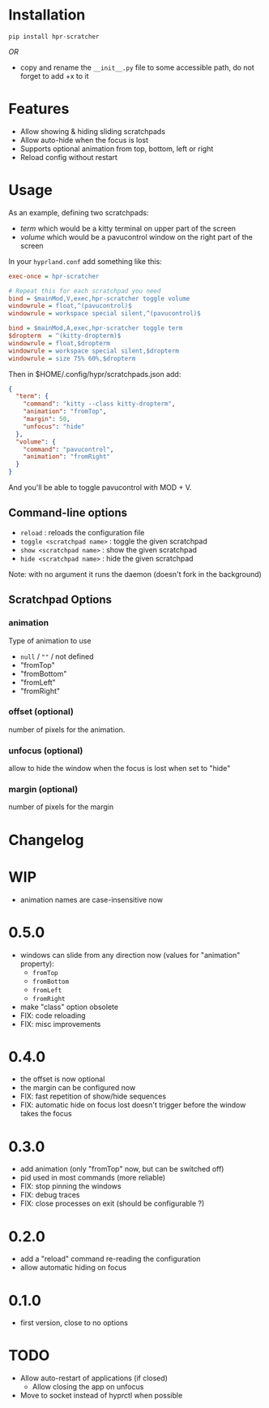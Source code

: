 # Installation

```
pip install hpr-scratcher
```

_OR_

- copy and rename the `__init__.py` file to some accessible path, do not forget to add +x to it

# Features

- Allow showing & hiding sliding scratchpads
- Allow auto-hide when the focus is lost
- Supports optional animation from top, bottom, left or right
- Reload config without restart

# Usage

As an example, defining two scratchpads:

- _term_ which would be a kitty terminal on upper part of the screen
- _volume_ which would be a pavucontrol window on the right part of the screen

In your `hyprland.conf` add something like this:

```ini
exec-once = hpr-scratcher

# Repeat this for each scratchpad you need
bind = $mainMod,V,exec,hpr-scratcher toggle volume
windowrule = float,^(pavucontrol)$
windowrule = workspace special silent,^(pavucontrol)$

bind = $mainMod,A,exec,hpr-scratcher toggle term
$dropterm  = ^(kitty-dropterm)$
windowrule = float,$dropterm
windowrule = workspace special silent,$dropterm
windowrule = size 75% 60%,$dropterm
```

Then in $HOME/.config/hypr/scratchpads.json add:

```json
{
  "term": {
    "command": "kitty --class kitty-dropterm",
    "animation": "fromTop",
    "margin": 50,
    "unfocus": "hide"
  },
  "volume": {
    "command": "pavucontrol",
    "animation": "fromRight"
  }
}
```

And you'll be able to toggle pavucontrol with MOD + V.

## Command-line options

- `reload` : reloads the configuration file
- `toggle <scratchpad name>` : toggle the given scratchpad
- `show <scratchpad name>` : show the given scratchpad
- `hide <scratchpad name>` : hide the given scratchpad

Note: with no argument it runs the daemon (doesn't fork in the background)

## Scratchpad Options

### animation

Type of animation to use

- `null` / `""` / not defined
- "fromTop"
- "fromBottom"
- "fromLeft"
- "fromRight"

### offset (optional)

number of pixels for the animation.

### unfocus (optional)

allow to hide the window when the focus is lost when set to "hide"

### margin (optional)

number of pixels for the margin

# Changelog

# WIP

- animation names are case-insensitive now

# 0.5.0

- windows can slide from any direction now (values for "animation" property):
  - `fromTop`
  - `fromBottom`
  - `fromLeft`
  - `fromRight`
- make "class" option obsolete
- FIX: code reloading
- FIX: misc improvements

# 0.4.0

- the offset is now optional
- the margin can be configured now
- FIX: fast repetition of show/hide sequences
- FIX: automatic hide on focus lost doesn't trigger before the window takes the focus

# 0.3.0

- add animation (only "fromTop" now, but can be switched off)
- pid used in most commands (more reliable)
- FIX: stop pinning the windows
- FIX: debug traces
- FIX: close processes on exit (should be configurable ?)

# 0.2.0

- add a "reload" command re-reading the configuration
- allow automatic hiding on focus

# 0.1.0

- first version, close to no options

# TODO

- Allow auto-restart of applications (if closed)
  - Allow closing the app on unfocus
- Move to socket instead of hyprctl when possible
